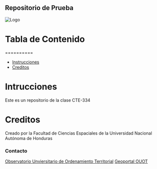 Repositorio de Prueba
------

![Logo](https://geoportalouot.unah.edu.hn/uploaded/img/2021/08/Logos_Geoportal_web.png)

# Tabla de Contenido
==========
- [Instrucciones](#instrucciones)
- [Creditos](#creditos)

# Intrucciones
Este es un repositorio de la clase CTE-334

# Creditos
Creado por la Facultad de Ciencias Espaciales de la Universidad Nacional Autónoma de Honduras

### Contacto
[Observatorio Unviersitario de Ordenamiento Territorial](mailto:ouot@unah.edu.hn)
[Geoportal OUOT](https://geoportalouot.unah.edu.hn/)
